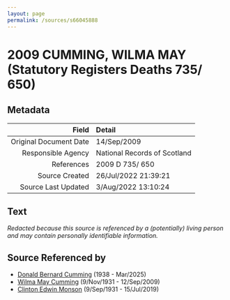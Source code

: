 ```yaml
---
layout: page
permalink: /sources/s66045888
---
```


# 2009 CUMMING, WILMA MAY (Statutory Registers Deaths 735/ 650)

## Metadata

Field | Detail
---:|:---
Original Document Date | 14/Sep/2009
Responsible Agency | National Records of Scotland
References | 2009 D 735/ 650
Source Created | 26/Jul/2022 21:39:21
Source Last Updated | 3/Aug/2022 13:10:24

## Text

_Redacted because this source is referenced by a (potentially) living person and may contain personally identifiable information._

## Source Referenced by

* [Donald Bernard Cumming](../people/@88821212@-donald-bernard-cumming-b1938-d2025-3.md) (1938 - Mar/2025)
* [Wilma May Cumming](../people/@74680609@-wilma-may-cumming-b1931-11-9-d2009-9-12.md) (9/Nov/1931 - 12/Sep/2009)
* [Clinton Edwin Monson](../people/@24393948@-clinton-edwin-monson-b1931-9-9-d2019-7-15.md) (9/Sep/1931 - 15/Jul/2019)
